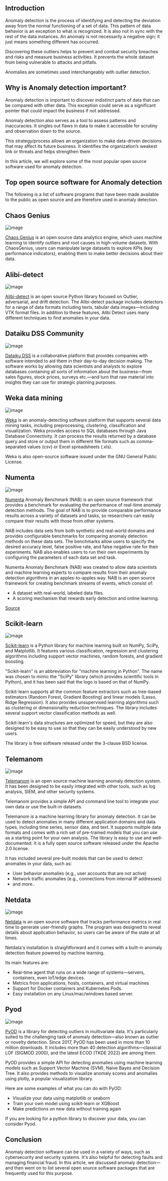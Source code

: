 ## Introduction

Anomaly detection is the process of identifying and detecting the deviation away from the normal functioning of a set of data. This pattern of data behavior is an exception to what is recognized. It is also not in sync with the rest of the data instances. An anomaly is not necessarily a negative sign; it just means something different has occurred.

Discovering these outliers helps to prevent and combat security breaches and risks and measure business activities. It prevents the whole dataset from being vulnerable to attacks and pitfalls.

Anomalies are sometimes used interchangeably with outlier detection.

## Why is Anomaly detection important?

Anomaly detection is important to discover indistinct parts of data that can be compared with other data. This exception could serve as a significant pointer that could impact the business if not addressed.

Anomaly detection also serves as a tool to assess patterns and inaccuracies. It singles out flaws in data to make it accessible for scrutiny and observation down to the source.

This strategy/process allows an organization to make data-driven decisions that may affect its future business. It identifies the organization’s weakest link or threats and helps strengthen them

In this article, we will explore some of the most popular open source software used for anomaly detection.

## Top open source software for Anomaly detection

The following is a list of software programs that have been made available to the public as open source and are therefore used in anomaly detection.

## Chaos Genius

![image](https://user-images.githubusercontent.com/37651620/199044382-ec19bc00-5707-4a23-9f76-65e310f6a2dd.png)

[Chaos Genius](https://www.chaosgenius.io/) is an open source data analytics engine, which uses machine learning to identify outliers and root causes in high-volume datasets. With ChaosGenius, users can manipulate large datasets to explore KPIs (key performance indicators), enabling them to make better decisions about their data.

## Alibi-detect

![image](https://user-images.githubusercontent.com/37651620/199044398-7225fe9c-ad25-485f-b3d3-413f32f58047.png)

[Alibi-detect](https://github.com/SeldonIO/alibi-detect/blob/master/README.md) is an open source Python library focused on Outlier, adversarial, and drift detection. The Alibi-detect package includes detectors for a range of data formats including texts, tabular data images—including VTK format files. In addition to these features, Alibi Detect uses many different techniques to find anomalies in your data.

## Dataiku DSS Community

![image](https://user-images.githubusercontent.com/37651620/199044418-66b03c0f-eb3b-42c8-9f49-52115eaf42f2.png)

[Dataiku DSS](https://community.dataiku.com/) is a collaborative platform that provides companies with software intended to aid them in their day-to-day decision making. The software works by allowing data scientists and analysts to explore databases containing all sorts of information about the business—from sales figures, stock prices, surveys etc.—and turn that raw material into insights they can use for strategic planning purposes.

## Weka data mining

![image](https://user-images.githubusercontent.com/37651620/199044435-49eaead9-6270-44f5-beb0-67a60e04632b.png)

[Weka](https://git.cms.waikato.ac.nz/weka/weka) is an anomaly-detecting software platform that supports several data mining tasks, including preprocessing, clustering, classification and visualization. Weka provides access to SQL databases through Java Database Connectivity. It can process the results returned by a database query and store or output them in different file formats such as comma-separated values (csv) or Excel spreadsheets (.xls).

Weka is also open-source software issued under the GNU General Public License.

## Numenta

![image](https://user-images.githubusercontent.com/37651620/199044464-4555f454-9bdf-452a-ae12-d4206e3a2e62.png)

[Numenta](https://github.com/numenta/NAB) Anomaly Benchmark (NAB) is an open source framework that provides a benchmark for evaluating the performance of real-time anomaly detection methods. The goal of NAB is to provide comparable performance results across a variety of datasets and tasks, so researchers can easily compare their results with those from other systems.

NAB includes data sets from both synthetic and real-world domains and provides configurable benchmarks for comparing anomaly detection methods on these data sets. The benchmarks allow users to specify the desired accuracy level, false positive rate, and false negative rate for their experiments. NAB also enables users to run their own experiments by configuring the parameters of each data set and task.

Numenta Anomaly Benchmark (NAB) was created to allow data scientists and machine learning experts to compare results from their anomaly detection algorithms in an apples-to-apples way. NAB is an open source framework for creating benchmark streams of events, which consist of:

- A dataset with real-world, labeled data files.
- A scoring mechanism that rewards early detection and online learning.

[Source](https://numenta.github.io/numenta-web/anomaly-detection-benchmark/)

## Scikit-learn

![image](https://user-images.githubusercontent.com/37651620/199044491-fd39f680-1f69-43ba-b55f-81d10260870c.png)

[Scikit-learn](https://scikit-learn.org/stable/) is a Python library for machine learning built on NumPy, SciPy, and Matplotlib. It features various classification, regression and clustering algorithms including support vector machines, random forests, and gradient boosting.

"Scikit-learn" is an abbreviation for "machine learning in Python". The name was chosen to mimic the "SciPy" library (which provides scientific tools in Python), and it has been said that the logo is based on that of NumPy.

Scikit-learn supports all the common feature extractors such as tree-based estimators (Random Forest, Gradient Boosting) and linear models (Lasso, Ridge Regression). It also provides unsupervised learning algorithms such as clustering or dimensionality reduction techniques. The library includes several support vector classification methods as well.

Scikit-learn's data structures are optimized for speed, but they are also designed to be easy to use so that they can be easily understood by new users.

The library is free software released under the 3-clause BSD license.

## Telemanom

![image](https://user-images.githubusercontent.com/37651620/199044516-ee3b2eb6-a50b-4646-8e7f-e621a1d00d67.png)

[Telemanom](https://github.com/khundman/telemanom) is an open source machine learning anomaly detection system. It has been designed to be easily integrated with other tools, such as log analysis, SIEM, and other security systems.

Telemanom provides a simple API and command line tool to integrate your own data or use the built-in datasets.

Telemanom is a machine learning library for anomaly detection. It can be used to detect anomalies in many different application domains and data types, including time series, sensor data, and text. It supports multiple data formats and comes with a rich set of pre-trained models that you can use as a starting point for your own analysis. The library is easy to use and well-documented. It is a fully open source software released under the Apache 2.0 license.

It has included several pre-built models that can be used to detect anomalies in your data, such as:

- User behavior anomalies (e.g., user accounts that are not active)
- Network traffic anomalies (e.g., connections from internal IP addresses)
- and more..

## Netdata

![image](https://user-images.githubusercontent.com/37651620/199044604-ea6a694e-b761-440e-8ab5-532ef9100689.png)

[Netdata](https://www.netdata.cloud/) is an open source software that tracks performance metrics in real time to generate user-friendly graphs. The program was designed to reveal details about application behavior, so users can be aware of the state at all times.

Netdata's installation is straightforward and it comes with a built-in anomaly detection feature powered by machine learning.

Its main features are:

- Real-time agent that runs on a wide range of systems—servers, containers, even IoT/edge devices.
- Metrics from applications, hosts, containers, and virtual machines
- Support for Docker containers and Kubernetes Pods.
- Easy installation on any Linux/mac/windows based server.

## Pyod

![image](https://user-images.githubusercontent.com/37651620/199044650-91e67568-41bf-4e63-850f-8ab409532a27.png)

[PyOD](https://github.com/yzhao062/pyod) is a library for detecting outliers in multivariate data. It's particularly suited to the challenging task of anomaly detection—also known as outlier or novelty detection. Since 2017, PyOD has been used in more than 10 million downloads. It includes more than 40 detection algorithms—classical LOF (SIGMOD 2000), and the latest ECOD (TKDE 2022) are among them.

PyOD provides a simple API for detecting anomalies using machine learning models such as Support Vector Machine (SVM), Naive Bayes and Decision Tree. It also provides methods to visualize anomaly scores and anomalies using plotly, a popular visualization library.

Here are some examples of what you can do with PyOD:

- Visualize your data using matplotlib or seaborn
- Train your own model using scikit-learn or XGBoost
- Make predictions on new data without training again

If you are looking for a python library to discover your data, you can consider Pyod.

## Conclusion

Anomaly detection software can be used in a variety of ways, such as cybersecurity and security systems. It's also helpful for detecting faults and managing financial fraud. In this article, we discussed anomaly detection—and then went on to list several open source software packages that are frequently used for this purpose.
